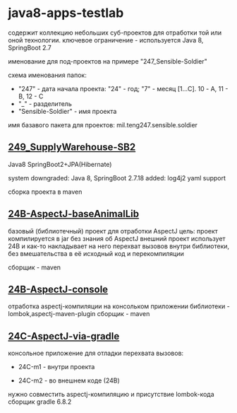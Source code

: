 # java8-apps-testlab

содержит коллекцию небольших суб-проектов для отработки той или оной технологии.
ключевое ограничение - используется Java 8, SpringBoot 2.7

именование для под-проектов на примере "247_Sensible-Soldier"

схема именования папок:
- "247" - дата начала проекта: "24" - год; "7" - месяц [1...C]. 10 - A, 11 - B, 12 - C
- "_" - разделитель
- "Sensible-Soldier" - имя проекта

имя базавого пакета для проектов: mil.teng247.sensible.soldier

## [249_SupplyWarehouse-SB2](249_SupplyWarehouse-SB2)

Java8 SpringBoot2+JPA(Hibernate)

system downgraded: Java 8, SpringBoot 2.7.18
added: log4j2 yaml support

сборка проекта в maven

## [24B-AspectJ-baseAnimalLib](24B-AspectJ-baseAnimalLib)

базовый (библиотечный) проект для отработки AspectJ
цель: проект компилируется в jar без знания об AspectJ
внешний проект использует 24B и как-то накладывает на него перехват вызовов
внутри библиотеки, без вмешательства в её исходный код и перекомпиляции

сборщик - maven

## [24B-AspectJ-console](24B-AspectJ-console)

отработка aspectj-компиляции на консольком приложении
библиотеки - lombok,aspectj-maven-plugin
сборщик - maven

## [24C-AspectJ-via-gradle](24C-AspectJ-via-gradle)

консольное приложение для отладки перехвата вызовов:

- 24С-m1 - внутри проекта

- 24С-m2 - во внешнем коде (24B)

нужно совместить aspectj-компиляцию и присутствие lombok-кода
сборщик gradle 6.8.2

